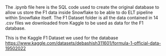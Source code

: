 The .ipynb file here is the SQL code used to create the original database to allow us store the F1 data inside Snowflake to be able to do ELT pipeline within Snowflake itself. The F1 Dataset folder is all the data contained in 14 .csv files we downloaded from Kaggle to be used as data for the F1 database.

This is the Kaggle F1 Dataset we used for the database
https://www.kaggle.com/datasets/debashish311601/formula-1-official-data-19502022
